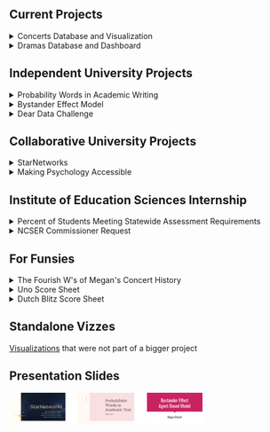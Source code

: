 ## Current Projects 

<details>

<summary> Concerts Database and Visualization </summary>  
</br>

[Database](https://github.com/meglin234/concert-database/tree/main) of all the concerts I have attended with an accompanying [visualization](https://meglin234.github.io/concert-cards/ConcertCards_2.1/index.html).

</details>

<details>

<summary> Dramas Database and Dashboard </summary>  
</br>

Database of all the dramas I have watched with an accompanying dashboard.

</details>


## Independent University Projects 

<details>

<summary> Probability Words in Academic Writing </summary>  
</br>

Explores the usage of [probability words in academic text](https://github.com/meglin234/probability-words) using natural language processing techniques. 

</details>


<details>

<summary> Bystander Effect Model </summary>  
</br>

An [Agent-Based Model](https://github.com/meglin234/bystander-effect-model) simulating the bystander effect as observed in real-life situations that allows users to specify the number of bystanders present. 

![Model Interface](https://github.com/meglin234/bystander-effect-model/blob/main/model_interface.png?raw=true "Model Interface")

</details>


<details>

<summary> Dear Data Challenge </summary>  
</br>

[Website](https://meglin234.github.io/dear-data-challenge/DATA211_website/Index/index.html) designed to present data, visualizations, and conclusions of levels of personal communication to show that we can use data to become more humane in addition to increasing efficiency. 

</details>


## Collaborative University Projects 


<details>

<summary> StarNetworks </summary>  
</br>

[Network](https://github.com/meglin234/star-networks) of directors and their crew members examining the phenomenon of directors re-using the same crew. 

</details>



<details>

<summary> Making Psychology Accessible </summary>  
</br>

Websites presenting scientific studies in a format accessible to the general public.  

[College Students use of Digital Flashcards](https://meglin234.github.io/making-psychology-accessible/PSYC411_website/index.html)  

[False Memories](https://meglin234.github.io/making-psychology-accessible/PSYC311_website/index.html)

</details>

## Institute of Education Sciences Internship

<details>

<summary> Percent of Students Meeting Statewide Assessment Requirements </summary>  
</br>

[Interactive Tableau Dashboard](https://public.tableau.com/views/PercentofStudentsMeetingStatewideAssessmentRequirements/Dashboard1?:language=en-US&:display_count=n&:origin=viz_share_link) 

</details>

<details>

<summary> NCSER Commissioner Request </summary>  
</br>

[Grant Visualizations](https://github.com/meglin234/ies-tasks) 

</details>


## For Funsies

<details>

<summary> The Fourish W's of Megan's Concert History </summary>  
</br>

[FlexDashboard](https://meglin234.github.io/concerts/concerts-flexdashboard/docs/index.html) detailing the Who, What, When, and Where of concerts I have attended. 

</details>


<details>

<summary> Uno Score Sheet </summary>  
</br>

[Google Sheets](https://docs.google.com/spreadsheets/d/10-Tkx7bFIVvDEqg6iccUGgDyjf8x6HNHv9wPd7ZSLw8/edit?usp=sharing) for keeping score and displaying game stats. 

</details>

<details>

<summary> Dutch Blitz Score Sheet </summary>  
</br>

[Google Sheets](https://docs.google.com/spreadsheets/d/1srh94b82ffX63nBxV5yO43s0whbu2h8b0b4a36mg2hg/edit?usp=sharing) for keeping score and displaying game stats. 

</details>

## Standalone Vizzes

[Visualizations](https://github.com/meglin234/stand-alone-vizzes) that were not part of a bigger project


## Presentation Slides 

[<img src="title_slides/SN_title_slide.png" width="20%" title="StarNetworks Presentation"/>](https://github.com/meglin234/star-networks/blob/main/Report%20%26%20Presentation/StarNetworks_Slides.pdf)
<img src="title_slides/white_space.png" width="3%" title="StarNetworks Presentation"/>
[<img src="title_slides/NLP_title_slide.png" width="20%" title="Probabalistic Words in Academic Text Presentation"/>](https://github.com/meglin234/probability-words/blob/main/Report%20%26%20Presentation/WEPs_Slides.pdf)
<img src="title_slides/white_space.png" width="3%" title="StarNetworks Presentation"/>
[<img src="title_slides/ABM_title_slide.png" width="20%" title="Bystander Effect Model Presentation"/>](https://github.com/meglin234/bystander-effect-model/blob/main/Report%20%26%20Presentaion/FinalPresentation.pdf)



<!--
**meglin234/meglin234** is a ✨ _special_ ✨ repository because its `README.md` (this file) appears on your GitHub profile.

Here are some ideas to get you started:

- 🔭 I’m currently working on ...
- 🌱 I’m currently learning ...
- 👯 I’m looking to collaborate on ...
- 🤔 I’m looking for help with ...
- 💬 Ask me about ...
- 📫 How to reach me: ...
- 😄 Pronouns: ...
- ⚡ Fun fact: ...
-->
